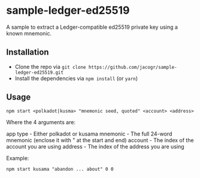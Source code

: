 # sample-ledger-ed25519

A sample to extract a Ledger-compatible ed25519 private key using a known mnemonic.


## Installation

- Clone the repo via `git clone https://github.com/jacogr/sample-ledger-ed25519.git`
- Install the dependencies via `npm install` (or `yarn`)


## Usage

`npm start <polkadot|kusma> "mnemonic seed, quoted" <account> <address>`

Where the 4 arguments are:

  app type - Either polkadot or kusama
  mnemonic - The full 24-word mnemonic (enclose it with " at the start and end)
   account - The index of the account you are using
   address - The index of the address you are using

Example:

  `npm start kusama "abandon ... about" 0 0`
